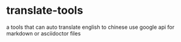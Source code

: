 # translate-tools
a tools that can auto translate english to chinese use google api for markdown or asciidoctor files
